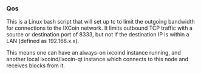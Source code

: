 ### Qos ###

This is a Linux bash script that will set up tc to limit the outgoing bandwidth for connections to the IXCoin network. It limits outbound TCP traffic with a source or destination port of 8333, but not if the destination IP is within a LAN (defined as 192.168.x.x).

This means one can have an always-on ixcoind instance running, and another local ixcoind/ixcoin-qt instance which connects to this node and receives blocks from it.
